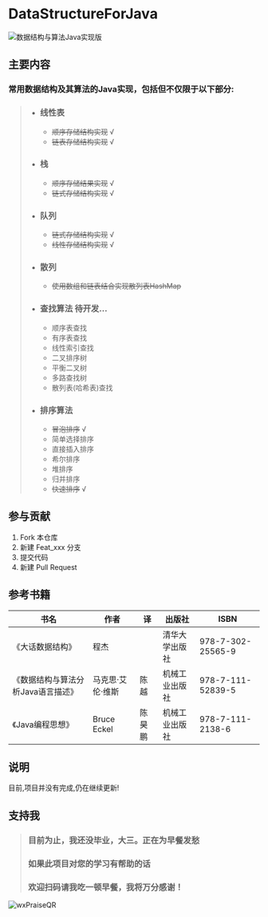 # DataStructureForJava

![数据结构与算法Java实现版](https://gitee.com/ShaoxiongDu/imageBed/raw/master/%E6%95%B0%E6%8D%AE%E7%BB%93%E6%9E%84%E4%B8%8E%E7%AE%97%E6%B3%95Java%E5%AE%9E%E7%8E%B0%E7%89%88.jpg)

## 主要内容

### 常用数据结构及其算法的Java实现，包括但不仅限于以下部分:

>- ### 线性表
>
>    - ~~顺序存储结构实现~~  √
>    - ~~链表存储结构实现~~ √ 
>
>- ### 栈
>
>    - ~~顺序存储结果实现~~ √
>    - ~~链式存储结构实现~~ √
>
>- ### 队列
>
>    - ~~链式存储结构实现~~ √
>    - ~~线性存储结构实现~~ √
>
>- ### 散列
>    - ~~使用数组和链表结合实现散列表HashMap~~
> 
>- ### 查找算法 待开发...
>    - 顺序表查找
>    - 有序表查找
>    - 线性索引查找
>    - 二叉排序树
>    - 平衡二叉树
>    - 多路查找树
>    - 散列表(哈希表)查找
>
>- ### 排序算法 
>
>    - ~~冒泡排序~~ √ 
>    - 简单选择排序
>    - 直接插入排序
>    - 希尔排序
>    - 堆排序
>    - 归并排序
>    - ~~快速排序~~ √

## 参与贡献
1. Fork 本仓库
2. 新建 Feat_xxx 分支
3. 提交代码
4. 新建 Pull Request

## 参考书籍

| 书名                               | 作者             | 译     | 出版社         | ISBN              |
| ---------------------------------- | ---------------- | ------ | -------------- | ----------------- |
| 《大话数据结构》                   | 程杰             |        | 清华大学出版社 | 978-7-302-25565-9 |
| 《数据结构与算法分析Java语言描述》 | 马克思·艾伦·维斯 | 陈越   | 机械工业出版社 | 978-7-111-52839-5 |
| 《Java编程思想》                   | Bruce Eckel      | 陈昊鹏 | 机械工业出版社 | 978-7-111-2138-6  |

## 说明

目前,项目并没有完成,仍在继续更新!

## 支持我

> ### 目前为止，我还没毕业，大三。正在为早餐发愁
> ### 如果此项目对您的学习有帮助的话
> ### 欢迎扫码请我吃一顿早餐，我将万分感谢！
![wxPraiseQR](https://gitee.com/ShaoxiongDu/imageBed/raw/master/wxPraiseQR.png)